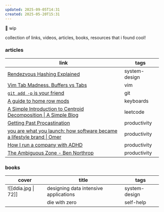 ```yaml
---
updated: 2025-09-05T14:31
created: 2025-05-20T15:31
---
```

🚧 wip

collection of links, videos, articles, books, resources that i found cool!

### articles

| link                                                                                                                                    | tags          |
| --------------------------------------------------------------------------------------------------------------------------------------- | ------------- |
| [Rendezvous Hashing Explained](https://randorithms.com/2020/12/26/rendezvous-hashing.html)                                              | system-design |
| [Vim Tab Madness. Buffers vs Tabs](https://joshldavis.com/2014/04/05/vim-tab-madness-buffers-vs-tabs/)                                  | vim           |
| [`git add -p` is your friend](https://gist.github.com/mattlewissf/9958704)                                                              | git           |
| [A guide to home row mods](https://precondition.github.io/home-row-mods#scga)                                                           | keyboards     |
| [A Simple Introduction to Centroid Decomposition \| A Simple Blog](https://robert1003.github.io/2020/01/16/centroid-decomposition.html) | leetcode      |
| [Getting Past Procastination](https://spectrum.ieee.org/getting-past-procastination)                                                    | productivity  |
| [you are what you launch: how software became a lifestyle brand \| Omer](https://omeru.bearblog.dev/lifestyle/?utm_source=tldrwebdev)   | productivity  |
| [How I run a company with ADHD](https://www.andrewaskins.com/how-i-run-a-company-with-adhd/)                                            | productivity  |
| [The Ambiguous Zone - Ben Northrop](https://www.bennorthrop.com/Essays/2023/the-ambiguous-zone.php)                                     | productivity  |

### books

| cover               | title                                 | tags          |
| ------------------- | ------------------------------------- | ------------- |
| ![[ddia.jpg \| 72]] | designing data intensive applications | system-design |
|                     | die with zero                         | self-help     |
